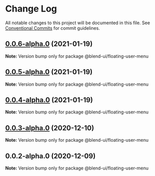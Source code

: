 # Change Log

All notable changes to this project will be documented in this file.
See [Conventional Commits](https://conventionalcommits.org) for commit guidelines.

## [0.0.6-alpha.0](https://prifina-admin/prifina/blend-ui/compare/@blend-ui/floating-user-menu@0.0.5-alpha.0...@blend-ui/floating-user-menu@0.0.6-alpha.0) (2021-01-19)

**Note:** Version bump only for package @blend-ui/floating-user-menu





## [0.0.5-alpha.0](https://prifina-admin/prifina/blend-ui/compare/@blend-ui/floating-user-menu@0.0.4-alpha.0...@blend-ui/floating-user-menu@0.0.5-alpha.0) (2021-01-19)

**Note:** Version bump only for package @blend-ui/floating-user-menu





## [0.0.4-alpha.0](https://prifina-admin/prifina/blend-ui/compare/@blend-ui/floating-user-menu@0.0.3-alpha.0...@blend-ui/floating-user-menu@0.0.4-alpha.0) (2021-01-19)

**Note:** Version bump only for package @blend-ui/floating-user-menu





## [0.0.3-alpha.0](https://prifina-admin/prifina/blend-ui/compare/@blend-ui/floating-user-menu@0.0.2-alpha.0...@blend-ui/floating-user-menu@0.0.3-alpha.0) (2020-12-10)

**Note:** Version bump only for package @blend-ui/floating-user-menu





## 0.0.2-alpha.0 (2020-12-09)

**Note:** Version bump only for package @blend-ui/floating-user-menu
